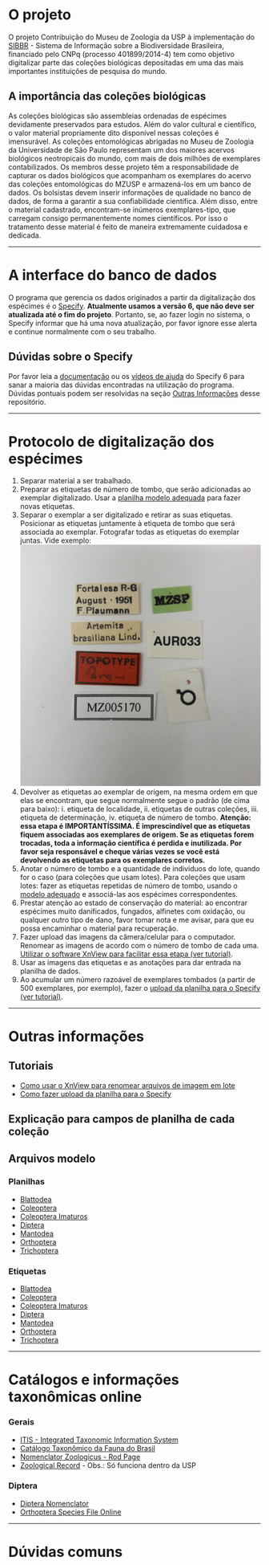 # O projeto
O projeto Contribuição do Museu de Zoologia da USP à implementação do [SIBBR](http://www.sibbr.gov.br/) - Sistema de Informação sobre a Biodiversidade Brasileira, financiado pelo CNPq (processo 401899/2014-4) tem como objetivo digitalizar parte das coleções biológicas depositadas em uma das mais importantes instituições de pesquisa do mundo.

## A importância das coleções biológicas
As coleções biológicas são assembleias ordenadas de espécimes devidamente preservados para estudos. Além do valor cultural e científico, o valor material propriamente dito disponível nessas coleções é imensurável. As coleções entomológicas abrigadas no Museu de Zoologia da Universidade de São Paulo representam um dos maiores acervos biológicos neotropicais do mundo, com mais de dois milhões de exemplares contabilizados.
Os membros desse projeto têm a responsabilidade de capturar os dados biológicos que acompanham os exemplares do acervo das coleções entomológicas do MZUSP e armazená-los em um banco de dados. Os bolsistas devem inserir informações de qualidade no banco de dados, de forma a garantir a sua confiabilidade científica. Além disso, entre o material cadastrado, encontram-se inúmeros exemplares-tipo, que carregam consigo permanentemente nomes científicos. Por isso o tratamento desse material é feito de maneira extremamente cuidadosa e dedicada.
<hr>

# A interface do banco de dados
O programa que gerencia os dados originados a partir da digitalização dos espécimes é o [Specify](http://specifyx.specifysoftware.org/welcome-to-specify-6-desktop-application/). **Atualmente usamos a versão 6, que não deve ser atualizada até o fim do projeto**. Portanto, se, ao fazer login no sistema, o Specify informar que há uma nova atualização, por favor ignore esse alerta e continue normalmente com o seu trabalho.

## Dúvidas sobre o Specify
Por favor leia a [documentação](http://specifyx.specifysoftware.org/documentation/) ou os [vídeos de ajuda](http://specifyx.specifysoftware.org/specify-project-helpcasts/) do Specify 6 para sanar a maioria das dúvidas encontradas na utilização do programa. Dúvidas pontuais podem ser resolvidas na seção [Outras Informações](#) desse repositório.
<hr>

# Protocolo de digitalização dos espécimes
1. Separar material a ser trabalhado.
2. Preparar as etiquetas de número de tombo, que serão adicionadas ao exemplar digitalizado. Usar a [planilha modelo adequada](#planilhas) para fazer novas etiquetas. 
3. Separar o exemplar a ser digitalizado e retirar as suas etiquetas. Posicionar as etiquetas juntamente à etiqueta de tombo que será associada ao exemplar. Fotografar todas as etiquetas do exemplar juntas. Vide exemplo: 
![Etiquetas fotografadas](https://raw.githubusercontent.com/arbolitoloco/sibbr_mzusp/master/5170_Artemita_brasiliana_exemplo.jpg)
4. Devolver as etiquetas ao exemplar de origem, na mesma ordem em que elas se encontram, que segue normalmente segue o padrão (de cima para baixo): 
 i. etiqueta de localidade, 
 ii. etiquetas de outras coleções, 
 iii. etiqueta de determinação, 
 iv. etiqueta de número de tombo. 
**Atenção: essa etapa é IMPORTANTÍSSIMA. É imprescindível que as etiquetas fiquem associadas aos exemplares de origem. Se as etiquetas forem trocadas, toda a informação científica é perdida e inutilizada. Por favor seja responsável e cheque várias vezes se você está devolvendo as etiquetas para os exemplares corretos.**
5. Anotar o número de tombo e a quantidade de indivíduos do lote, quando for o caso (para coleções que usam lotes). Para coleções que usam lotes: fazer as etiquetas repetidas de número de tombo, usando o [modelo adequado](#etiquetas) e associá-las aos espécimes correspondentes.
6. Prestar atenção ao estado de conservação do material: ao encontrar espécimes muito danificados, fungados, alfinetes com oxidação, ou qualquer outro tipo de dano, favor tomar nota e me avisar, para que eu possa encaminhar o material para recuperação.
7. Fazer upload das imagens da câmera/celular para o computador. Renomear as imagens de acordo com o número de tombo de cada uma. [Utilizar o software XnView para facilitar essa etapa (ver tutorial)](#tutoriais).
8. Usar as imagens das etiquetas e as anotações para dar entrada na planilha de dados.
9. Ao acumular um número razoável de exemplares tombados (a partir de 500 exemplares, por exemplo), fazer o [upload da planilha para o Specify (ver tutorial)](#tutoriais).
<hr>

# Outras informações

## Tutoriais
* [Como usar o XnView para renomear arquivos de imagem em lote]()
* [Como fazer upload da planilha para o Specify]()

## Explicação para campos de planilha de cada coleção

## Arquivos modelo

### Planilhas
* [Blattodea]()
* [Coleoptera]()
* [Coleoptera Imaturos]()
* [Diptera](https://github.com/arbolitoloco/sibbr_mzusp/raw/master/modelos/LRP_Specify_modelo_Diptera.xlsx)
* [Mantodea]()
* [Orthoptera](https://github.com/arbolitoloco/sibbr_mzusp/raw/master/modelos/KMK_Modelo_Orthoptera.xls)
* [Trichoptera](https://github.com/arbolitoloco/sibbr_mzusp/raw/master/modelos/KMK_Modelo_Trichoptera.xls)

### Etiquetas
* [Blattodea]()
* [Coleoptera]()
* [Coleoptera Imaturos]()
* [Diptera](https://github.com/arbolitoloco/sibbr_mzusp/raw/master/modelos/etiquetas_modelo_Diptera.doc)
* [Mantodea]()
* [Orthoptera]()
* [Trichoptera]()
<hr>

# Catálogos e informações taxonômicas online

### Gerais
* [ITIS - Integrated Taxonomic Information System](http://www.itis.gov/)
* [Catálogo Taxonômico da Fauna do Brasil](http://fauna.jbrj.gov.br/fauna/listaBrasil/ConsultaPublicaUC/ConsultaPublicaUC.do)
* [Nomenclator Zoologicus - Rod Page](http://iphylo.org/~rpage/nz/index.php)
* [Zoological Record](http://apps-webofknowledge.ez67.periodicos.capes.gov.br/ZOOREC_GeneralSearch_input.do?product=ZOOREC&SID=3D26X5MiNyYakccO6ZM&search_mode=GeneralSearch) - Obs.: Só funciona dentro da USP

### Diptera
* [Diptera Nomenclator](http://www.diptera.org/NomenclatorSearch.php)
* [Orthoptera Species File Online](http://orthoptera.speciesfile.org/HomePage/Orthoptera/HomePage.aspx)
<hr>

# Dúvidas comuns




